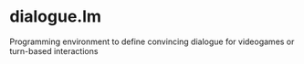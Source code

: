 # dialogue.lm
Programming environment to define convincing dialogue for videogames or turn-based interactions

